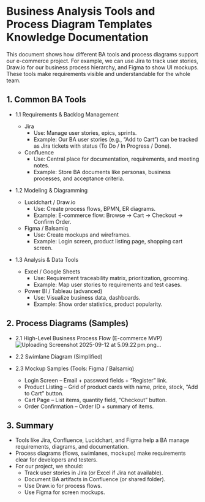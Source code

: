 # Business Analysis Tools and Process Diagram Templates Knowledge Documentation
This document shows how different BA tools and process diagrams support our e-commerce project. For example, we can use Jira to track user stories, Draw.io for our business process hierarchy, and Figma to show UI mockups. These tools make requirements visible and understandable for the whole team.
## 1. Common BA Tools

- 1.1 Requirements & Backlog Management
  - Jira
	- Use: Manage user stories, epics, sprints.
	- Example: Our BA user stories (e.g., “Add to Cart”) can be tracked as Jira tickets with status (To Do / In Progress / Done).
  - Confluence
	- Use: Central place for documentation, requirements, and meeting notes.
	- Example: Store BA documents like personas, business processes, and acceptance criteria.

- 1.2 Modeling & Diagramming
  - Lucidchart / Draw.io
	- Use: Create process flows, BPMN, ER diagrams.
	- Example: E-commerce flow: Browse → Cart → Checkout → Confirm Order.
  - Figma / Balsamiq
	- Use: Create mockups and wireframes.
	- Example: Login screen, product listing page, shopping cart screen.

- 1.3 Analysis & Data Tools
  - Excel / Google Sheets
	- Use: Requirement traceability matrix, prioritization, grooming.
	- Example: Map user stories to requirements and test cases.
  - Power BI / Tableau (advanced)
	- Use: Visualize business data, dashboards.
	- Example: Show order statistics, product popularity.
## 2. Process Diagrams (Samples)
- 2.1 High-Level Business Process Flow (E-commerce MVP)
![Uploading Screenshot 2025-09-12 at 5.09.22 pm.png…]()



- 2.2 Swimlane Diagram (Simplified)



- 2.3 Mockup Samples (Tools: Figma / Balsamiq)
  - Login Screen – Email + password fields + “Register” link.
  - Product Listing – Grid of product cards with name, price, stock, “Add to Cart” button.
  - Cart Page – List items, quantity field, “Checkout” button.
  - Order Confirmation – Order ID + summary of items.

 ## 3. Summary
- Tools like Jira, Confluence, Lucidchart, and Figma help a BA manage requirements, diagrams, and documentation.
- Process diagrams (flows, swimlanes, mockups) make requirements clear for developers and testers.
- For our project, we should:
  - Track user stories in Jira (or Excel if Jira not available).
  - Document BA artifacts in Confluence (or shared folder).
  - Use Draw.io for process flows.
  - Use Figma for screen mockups.
